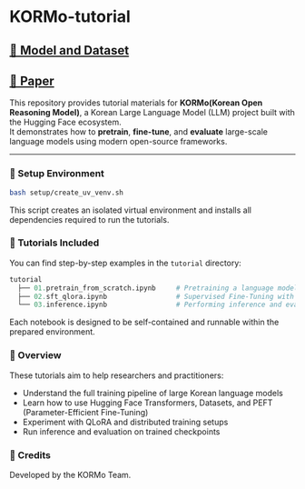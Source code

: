 # KORMo-tutorial

## [🤗 Model and Dataset](https://huggingface.co/KORMo-Team)
## [📄 Paper](https://huggingface.co/KORMo-Team)

This repository provides tutorial materials for **KORMo(Korean Open Reasoning Model)**, a Korean Large Language Model (LLM) project built with the Hugging Face ecosystem.  
It demonstrates how to **pretrain**, **fine-tune**, and **evaluate** large-scale language models using modern open-source frameworks.

---

### 🧩 Setup Environment
```bash
bash setup/create_uv_venv.sh
```

This script creates an isolated virtual environment and installs all dependencies required to run the tutorials.

### 📘 Tutorials Included

You can find step-by-step examples in the `tutorial` directory:
```graphql
tutorial
  ├── 01.pretrain_from_scratch.ipynb     # Pretraining a language model from scratch using custom data
  ├── 02.sft_qlora.ipynb                 # Supervised Fine-Tuning with QLoRA for efficiency
  └── 03.inference.ipynb                 # Performing inference and evaluating the trained model
```

Each notebook is designed to be self-contained and runnable within the prepared environment.

### 🚀 Overview

These tutorials aim to help researchers and practitioners:

- Understand the full training pipeline of large Korean language models
- Learn how to use Hugging Face Transformers, Datasets, and PEFT (Parameter-Efficient Fine-Tuning)
- Experiment with QLoRA and distributed training setups
- Run inference and evaluation on trained checkpoints

### 🧠 Credits 
Developed by the KORMo Team.